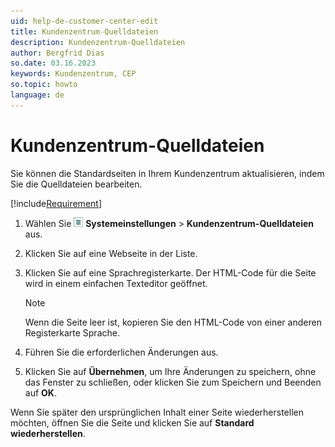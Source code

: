 ```yaml
---
uid: help-de-customer-center-edit
title: Kundenzentrum-Quelldateien
description: Kundenzentrum-Quelldateien
author: Bergfrid Dias
so.date: 03.16.2023
keywords: Kundenzentrum, CEP
so.topic: howto
language: de
---
```


# Kundenzentrum-Quelldateien

Sie können die Standardseiten in Ihrem Kundenzentrum aktualisieren, indem Sie die Quelldateien bearbeiten.

[!include[Requirement](../../learn/includes/req-cep.md)]

1. Wählen Sie ![Symbol][img1] **Systemeinstellungen** > **Kundenzentrum-Quelldateien** aus.

2. Klicken Sie auf eine Webseite in der Liste.

3. Klicken Sie auf eine Sprachregisterkarte. Der HTML-Code für die Seite wird in einem einfachen Texteditor geöffnet.

    > [!NOTE]
    > Wenn die Seite leer ist, kopieren Sie den HTML-Code von einer anderen Registerkarte Sprache.

4. Führen Sie die erforderlichen Änderungen aus.

5. Klicken Sie auf **Übernehmen**, um Ihre Änderungen zu speichern, ohne das Fenster zu schließen, oder klicken Sie zum Speichern und Beenden auf **OK**.

Wenn Sie später den ursprünglichen Inhalt einer Seite wiederherstellen möchten, öffnen Sie die Seite und klicken Sie auf **Standard wiederherstellen**.

<!-- Referenced links -->

<!-- Referenced images -->
[img1]: ../../../media/icons/main-menu-small.png
